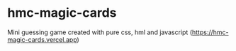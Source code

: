 # hmc-magic-cards
Mini guessing game created with pure css, hml and javascript (https://hmc-magic-cards.vercel.app)
